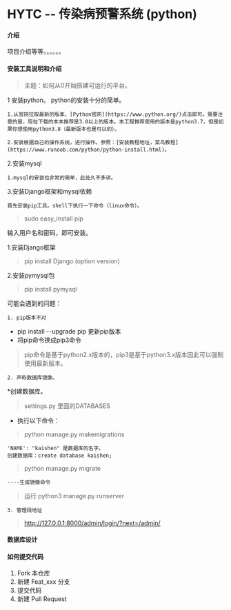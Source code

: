 # HYTC -- 传染病预警系统 (python)

#### 介绍

   项目介绍等等。。。。。。


#### 安装工具说明和介绍
> 主题：如何从0开始搭建可运行的平台。

1 安装python。
    python的安装十分的简单。

    1.从官网拉取最新的版本，[Python官网](https://www.python.org/)点击即可。需要注意的是，现在下载的本本推荐是3.0以上的版本。本工程推荐使用的版本是python3.7，但是如果你想使用python3.8（最新版本也是可以的）。
       
    2.安装根据自己的操作系统，进行操作。参照：[安装教程地址，菜鸟教程](https://www.runoob.com/python/python-install.html)。

2.安装mysql

    1.mysql的安装也非常的简单，此处久不多讲。

3.安装Django框架和mysql依赖
    
    首先安装pip工具。shell下执行一下命令（linux命令）。

> sudo easy_install pip

   输入用户名和密码，即可安装。
    
  1.安装Django框架

> pip install Django (option version)

  2.安装pymysql包

> pip install pymysql

可能会遇到的问题：
 
    1. pip版本不对

* pip install --upgrade pip  更新pip版本
* 将pip命令换成pip3命令

>  pip命令是基于python2.x版本的，pip3是基于python3.x版本因此可以强制使用最新版本。       

    2. 声称数据库镜像。
*创建数据库。

> settings.py 里面的DATABASES


* 执行以下命令：
> python manage.py makemigrations

    'NAME': "kaishen" 是数据库的名字。
    创建数据库：create database kaishen;

> python manage.py migrate

    ----生成镜像命令


> 运行  python3  manage.py runserver

    3. 管理段地址

> http://127.0.0.1:8000/admin/login/?next=/admin/

#### 数据库设计



#### 



#### 


#### 如何提交代码

1. Fork 本仓库
2. 新建 Feat_xxx 分支
3. 提交代码
4. 新建 Pull Request


